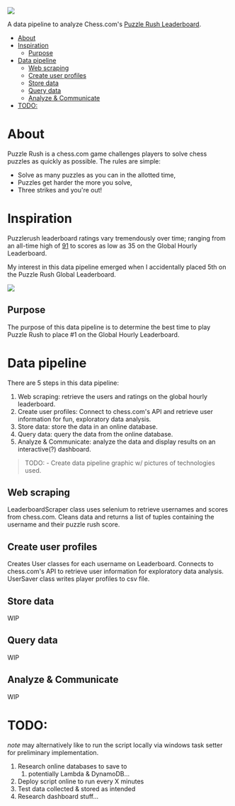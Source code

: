 ![](https://i.imgur.com/bhZ9Y7z.png)

A data pipeline to analyze Chess.com's [Puzzle Rush Leaderboard](https://www.chess.com/leaderboard/rush?type=hour). 

- [About](#about)
- [Inspiration](#inspiration)
  - [Purpose](#purpose)
- [Data pipeline](#data-pipeline)
  - [Web scraping](#web-scraping)
  - [Create user profiles](#create-user-profiles)
  - [Store data](#store-data)
  - [Query data](#query-data)
  - [Analyze & Communicate](#analyze--communicate)
- [TODO:](#todo)

# About
Puzzle Rush is a chess.com game challenges players to solve chess puzzles as quickly as possible. The rules are simple:
   - Solve as many puzzles as you can in the allotted time,
   - Puzzles get harder the more you solve,
   - Three strikes and you're out!


# Inspiration 
Puzzlerush leaderboard ratings vary tremendously over time; ranging from an all-time high of [91](https://www.chess.com/member/spicycaterpillar) to scores as low as 35 on the Global Hourly Leaderboard. 

My interest in this data pipeline emerged when I accidentally placed 5th on the Puzzle Rush Global Leaderboard.

![](https://i.imgur.com/A775aii.png)



## Purpose
The purpose of this data pipeline is to determine the best time to play Puzzle Rush to place #1 on the Global Hourly Leaderboard.


# Data pipeline
There are 5 steps in this data pipeline:
   1. Web scraping: retrieve the users and ratings on the global hourly leaderboard.
   2. Create user profiles: Connect to chess.com's API and retrieve user information for fun, exploratory data analysis.
   3. Store data: store the data in an online database.
   4. Query data: query the data from the online database.
   5. Analyze & Communicate: analyze the data and display results on an interactive(?) dashboard.

> TODO: - Create data pipeline graphic w/ pictures of technologies used.

## Web scraping
LeaderboardScraper class uses selenium to retrieve usernames and scores from chess.com. Cleans data and returns a list of tuples containing the username and their puzzle rush score.

## Create user profiles
Creates User classes for each username on Leaderboard. Connects to chess.com's API to retrieve user information for exploratory data analysis. UserSaver class writes player profiles to csv file.

## Store data
WIP

## Query data
WIP

## Analyze & Communicate
WIP


# TODO:
_note_ may alternatively like to run the script locally via windows task setter for preliminary implementation.

1. Research online databases to save to
   1. potentially Lambda & DynamoDB...
1. Deploy script online to run every X minutes 
1. Test data collected & stored as intended
1. Research dashboard stuff...
